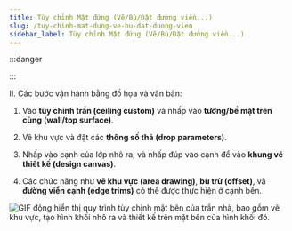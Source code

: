```yaml
---
title: Tùy chỉnh Mặt đứng (Vẽ/Bù/Đặt đường viền...)
slug: /tuy-chinh-mat-dung-ve-bu-dat-duong-vien
sidebar_label: Tùy chỉnh Mặt đứng (Vẽ/Bù/Đặt đường viền...)
---
```


:::danger

:::

II. Các bước vận hành bằng đồ họa và văn bản:

1. Vào **tùy chỉnh trần (ceiling custom)** và nhấp vào **tường/bề mặt trên cùng (wall/top surface)**.

2. Vẽ khu vực và đặt các **thông số thả (drop parameters)**.

3. Nhấp vào cạnh của lớp nhô ra, và nhấp đúp vào cạnh để vào **khung vẽ thiết kế (design canvas)**.

4. Các chức năng như **vẽ khu vực (area drawing)**, **bù trừ (offset)**, và **đường viền cạnh (edge trims)** có thể được thực hiện ở cạnh bên.

![GIF động hiển thị quy trình tùy chỉnh mặt bên của trần nhà, bao gồm vẽ khu vực, tạo hình khối nhô ra và thiết kế trên mặt bên của hình khối đó.](https://storage.googleapis.com/jegavn_kb/images/1c65e32f-b9b8-47cd-b43e-6b347099ca01.gif)